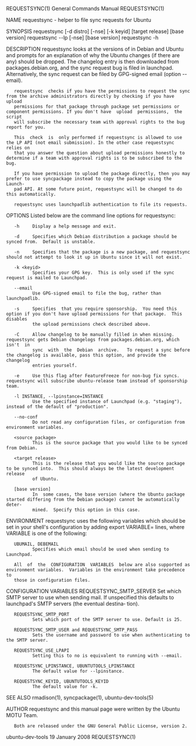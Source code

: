 REQUESTSYNC(1)                                                General Commands Manual                                               REQUESTSYNC(1)

NAME
       requestsync - helper to file sync requests for Ubuntu

SYNOPSIS
       requestsync [-d distro] [-nse] [-k keyid] <source package> [target release] [base version]
       requestsync --lp [-nse] <source package> <target release> [base version]
       requestsync -h

DESCRIPTION
       requestsync  looks  at  the  versions of <source package> in Debian and Ubuntu and prompts for an explanation of why the Ubuntu changes (if
       there are any) should be dropped.  The changelog entry is then downloaded from packages.debian.org, and the sync request bug  is  filed  in
       launchpad.  Alternatively, the sync request can be filed by GPG-signed email (option --email).

       requestsync  checks if you have the permissions to request the sync from the archive administrators directly by checking if you have upload
       permissions for that package through package set permissions or component permissions. If you don't have  upload  permissions,  the  script
       will subscribe the necessary team with approval rights to the bug report for you.

       This  check  is  only performed if requestsync is allowed to use the LP API (not email submission). In the other case requestsync relies on
       that you answer the question about upload permissions honestly to determine if a team with approval rights is to be subscribed to the bug.

       If you have permission to upload the package directly, then you may prefer to use syncpackage instead to copy the package using the Launch‐
       pad API. At some future point, requestsync will be changed to do this automatically.

       requestsync uses launchpadlib authentication to file its requests.

OPTIONS
       Listed below are the command line options for requestsync:

       -h     Display a help message and exit.

       -d     Specifies which Debian distribution a package should be synced from.  Default is unstable.

       -n     Specifies that the package is a new package, and requestsync should not attempt to look it up in Ubuntu since it will not exist.

       -k <keyid>
              Specifies your GPG key.  This is only used if the sync request is mailed to Launchpad.

       --email
              Use GPG-signed email to file the bug, rather than launchpadlib.

       -s     Specifies  that you require sponsorship.  You need this option if you don't have upload permissions for that package.  This disables
              the upload permissions check described above.

       -C     Allow changelog to be manually filled in when missing.  requestsync gets Debian changelogs from packages.debian.org, which isn't  in
              sync  with  the  Debian  archive.   To request a sync before the changelog is available, pass this option, and provide the changelog
              entries yourself.

       -e     Use this flag after FeatureFreeze for non-bug fix syncs. requestsync will subscribe ubuntu-release team instead of sponsorship team.

       -l INSTANCE, --lpinstance=INSTANCE
              Use the specified instance of Launchpad (e.g. "staging"), instead of the default of "production".

       --no-conf
              Do not read any configuration files, or configuration from environment variables.

       <source package>
              This is the source package that you would like to be synced from Debian.

       <target release>
              This is the release that you would like the source package to be synced into.  This should always be the latest development  release
              of Ubuntu.

       [base version]
              In  some cases, the base version (where the Ubuntu package started differing from the Debian package) cannot be automatically deter‐
              mined.  Specify this option in this case.

ENVIRONMENT
       requestsync uses the following variables which should be set in your shell's configuration by adding export VARIABLE= lines, where VARIABLE
       is one of the following:

       UBUMAIL, DEBEMAIL
              Specifies which email should be used when sending to Launchpad.

       All  of  the  CONFIGURATION  VARIABLES  below are also supported as environment variables.  Variables in the environment take precedence to
       those in configuration files.

CONFIGURATION VARIABLES
       REQUESTSYNC_SMTP_SERVER
              Set which SMTP server to use when sending mail.  If unspecified this defaults to launchpad's SMTP  servers  (the  eventual  destina‐
              tion).

       REQUESTSYNC_SMTP_PORT
              Sets which port of the SMTP server to use. Default is 25.

       REQUESTSYNC_SMTP_USER and REQUESTSYNC_SMTP_PASS
              Sets the username and password to use when authenticating to the SMTP server.

       REQUESTSYNC_USE_LPAPI
              Setting this to no is equivalent to running with --email.

       REQUESTSYNC_LPINSTANCE, UBUNTUTOOLS_LPINSTANCE
              The default value for --lpinstance.

       REQUESTSYNC_KEYID, UBUNTUTOOLS_KEYID
              The default value for -k.

SEE ALSO
       rmadison(1), syncpackage(1), ubuntu-dev-tools(5)

AUTHOR
       requestsync and this manual page were written by the Ubuntu MOTU Team.

       Both are released under the GNU General Public License, version 2.

ubuntu-dev-tools                                                  19 January 2008                                                   REQUESTSYNC(1)
